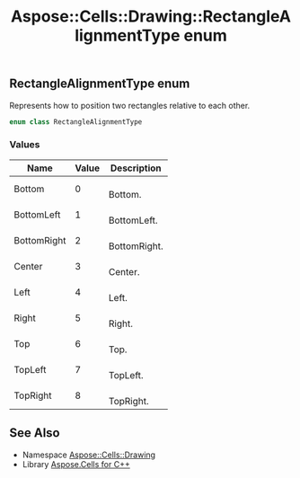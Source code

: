﻿---
title: Aspose::Cells::Drawing::RectangleAlignmentType enum
linktitle: RectangleAlignmentType
second_title: Aspose.Cells for C++ API Reference
description: 'Aspose::Cells::Drawing::RectangleAlignmentType enum. Represents how to position two rectangles relative to each other in C++.'
type: docs
weight: 10900
url: /cpp/aspose.cells.drawing/rectanglealignmenttype/
---
## RectangleAlignmentType enum


Represents how to position two rectangles relative to each other.

```cpp
enum class RectangleAlignmentType
```

### Values

| Name | Value | Description |
| --- | --- | --- |
| Bottom | 0 | <br>Bottom. |
| BottomLeft | 1 | <br>BottomLeft. |
| BottomRight | 2 | <br>BottomRight. |
| Center | 3 | <br>Center. |
| Left | 4 | <br>Left. |
| Right | 5 | <br>Right. |
| Top | 6 | <br>Top. |
| TopLeft | 7 | <br>TopLeft. |
| TopRight | 8 | <br>TopRight. |

## See Also

* Namespace [Aspose::Cells::Drawing](../)
* Library [Aspose.Cells for C++](../../)
